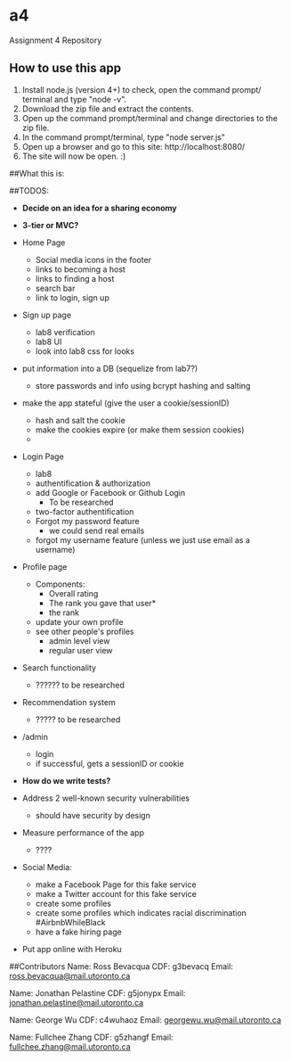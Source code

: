 # a4
Assignment 4 Repository

## How to use this app
1. Install node.js (version 4+)
	to check, open the command prompt/ terminal and type "node -v".
2. Download the zip file and extract the contents.
3. Open up the command prompt/terminal and change directories to the zip file.
4. In the command prompt/terminal, type "node server.js"
5. Open up a browser and go to this site: http://localhost:8080/
6. The site will now be open. :)

##What this is:


##TODOS:
- **Decide on an idea for a sharing economy**

- **3-tier or MVC?**

- Home Page
	- Social media icons in the footer
	- links to becoming a host
	- links to finding a host
	- search bar
	- link to login, sign up

- Sign up page
	- lab8 verification
	- lab8 UI
	- look into lab8 css for looks

- put information into a DB (sequelize from lab7?)
	- store passwords and info using bcrypt hashing and salting

- make the app stateful (give the user a cookie/sessionID)
	- hash and salt the cookie
	- make the cookies expire (or make them session cookies)
	- 

- Login Page
	- lab8
	- authentification & authorization
	- add Google or Facebook or Github Login
		- To be researched
	- two-factor authentification
	- Forgot my password feature
		- we could send real emails
	- forgot my username feature (unless we just use email as a username)


- Profile page
	- Components:
		- Overall rating
		- The rank you gave that user*
		- the rank 
	- update your own profile
	- see other people's profiles 
		- admin level view
		- regular user view
- Search functionality
	- ?????? to be researched
- Recommendation system
	- ????? to be researched
- /admin
	- login
	- if successful, gets a sessionID or cookie

- **How do we write tests?**

- Address 2 well-known security vulnerabilities
	- should have security by design

- Measure performance of the app
	- ????

- Social Media:
	- make a Facebook Page for this fake service
	- make a Twitter account for this fake service
	- create some profiles
	- create some profiles which indicates racial discrimination #AirbnbWhileBlack
	- have a fake hiring page

- Put app online with Heroku

##Contributors
Name: Ross Bevacqua
CDF: g3bevacq
Email: ross.bevacqua@mail.utoronto.ca

Name: Jonathan Pelastine
CDF: g5jonypx
Email: jonathan.pelastine@mail.utoronto.ca

Name: George Wu
CDF: c4wuhaoz
Email: georgewu.wu@mail.utoronto.ca

Name: Fullchee Zhang
CDF: g5zhangf
Email: fullchee.zhang@mail.utoronto.ca
